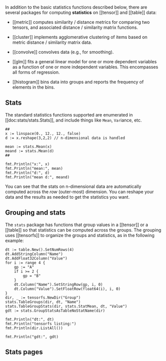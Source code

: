 In addition to the basic statistics functions described below, there are several packages for computing **statistics** on [[tensor]] and [[table]] data:

* [[metric]] computes similarity / distance metrics for comparing two tensors, and associated distance / similarity matrix functions.

* [[cluster]] implements agglomerative clustering of items based on metric distance / similarity matrix data.

* [[convolve]] convolves data (e.g., for smoothing).

* [[glm]] fits a general linear model for one or more dependent variables as a function of one or more independent variables. This encompasses all forms of regression.

* [[histogram]] bins data into groups and reports the frequency of elements in the bins.

## Stats

The standard statistics functions supported are enumerated in [[doc:stats/stats.Stats]], and include things like `Mean`, `Var`iance, etc.

```Goal
##
x := linspace(0., 12., 12., false)
d := x.reshape(3,2,2) // n-dimensional data is handled 

mean := stats.Mean(x)
meand := stats.Mean(d)
##

fmt.Println("x:", x)
fmt.Println("mean:", mean)
fmt.Println("d:", d)
fmt.Println("mean d:", meand)
```

You can see that the stats on n-dimensional data are automatically computed across the _row_ (outer-most) dimension. You can reshape your data and the results as needed to get the statistics you want.

## Grouping and stats

The `stats` package has functions that group values in a [[tensor]] or a [[table]] so that statistics can be computed across the groups. The grouping uses [[tensorfs]] to organize the groups and statistics, as in the following example:

```Goal
dt := table.New().SetNumRows(4)
dt.AddStringColumn("Name")
dt.AddFloat32Column("Value")
for i := range 4 {
	gp := "A"
	if i >= 2 {
		gp = "B"
	}
	dt.Column("Name").SetStringRow(gp, i, 0)
	dt.Column("Value").SetFloatRow(float64(i), i, 0)
}
dir, _ := tensorfs.NewDir("Group")
stats.TableGroups(dir, dt, "Name")
stats.TableGroupStats(dir, stats.StatMean, dt, "Value")
gdt := stats.GroupStatsAsTableNoStatName(dir)

fmt.Println("dt:", dt)
fmt.Println("tensorfs listing:")
fmt.Println(dir.ListAll())

fmt.Println("gdt:", gdt)
```

## Stats pages

